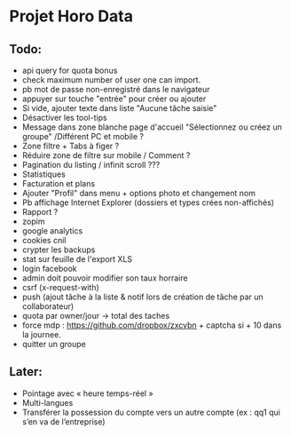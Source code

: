 # Projet Horo Data


## Todo:
* api query for quota bonus
* check maximum number of user one can import.
* pb mot de passe non-enregistré dans le navigateur
* appuyer sur touche "entrée" pour créer ou ajouter
* Si vide, ajouter texte dans liste "Aucune tâche saisie"
* Désactiver les tool-tips
* Message dans zone blanche page d'accueil "Sélectionnez ou créez un groupe" /Différent PC et mobile ?
* Zone filtre + Tabs à figer ?
* Réduire zone de filtre sur mobile / Comment ?
* Pagination du listing / infinit scroll ???
* Statistiques
* Facturation et plans
* Ajouter "Profil" dans menu + options photo et changement nom
* Pb affichage Internet Explorer (dossiers et types crées non-affichés)
* Rapport ?
* zopim
* google analytics
* cookies cnil
* crypter les backups
* stat sur feuille de l'export XLS
* login facebook
* admin doit pouvoir modifier son taux horraire
* csrf (x-request-with)
* push (ajout tâche à la liste & notif lors de création de tâche par un collaborateur)
* quota par owner/jour -> total des taches
* force mdp : https://github.com/dropbox/zxcvbn + captcha si + 10 dans la journee.
* quitter un groupe

## Later:
* Pointage avec « heure temps-réel »
* Multi-langues
* Transférer la possession du compte vers un autre compte (ex : qq1 qui s’en va de l’entreprise)
